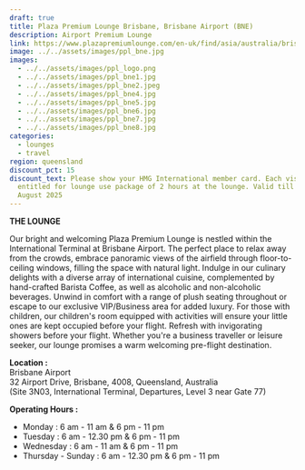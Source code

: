 ```yaml
---
draft: true
title: Plaza Premium Lounge Brisbane, Brisbane Airport (BNE)
description: Airport Premium Lounge
link: https://www.plazapremiumlounge.com/en-uk/find/asia/australia/brisbane/brisbane-airport/international-departures-near-gate-seventy-seven
image: ../../assets/images/ppl_bne.jpg
images:
  - ../../assets/images/ppl_logo.png
  - ../../assets/images/ppl_bne1.jpg
  - ../../assets/images/ppl_bne2.jpeg
  - ../../assets/images/ppl_bne4.jpg
  - ../../assets/images/ppl_bne5.jpg
  - ../../assets/images/ppl_bne6.jpg
  - ../../assets/images/ppl_bne7.jpg
  - ../../assets/images/ppl_bne8.jpg
categories:
  - lounges
  - travel
region: queensland
discount_pct: 15
discount_text: Please show your HMG International member card. Each visit is
  entitled for lounge use package of 2 hours at the lounge. Valid till 31st
  August 2025
---
```


**THE LOUNGE**

Our bright and welcoming Plaza Premium Lounge is nestled within the International Terminal at Brisbane Airport. The perfect place to relax away from the crowds, embrace panoramic views of the airfield through floor-to-ceiling windows, filling the space with natural light. Indulge in our culinary delights with a diverse array of international cuisine, complemented by hand-crafted Barista Coffee, as well as alcoholic and non-alcoholic beverages. Unwind in comfort with a range of plush seating throughout or escape to our exclusive VIP/Business area for added luxury. For those with children, our children's room equipped with activities will ensure your little ones are kept occupied before your flight. Refresh with invigorating showers before your flight. Whether you're a business traveller or leisure seeker, our lounge promises a warm welcoming pre-flight destination.

**Location :**\
Brisbane Airport\
32 Airport Drive, Brisbane, 4008, Queensland, Australia\
(Site 3N03, International Terminal, Departures, Level 3 near Gate 77)

**Operating Hours :**

- Monday : 6 am - 11 am & 6 pm - 11 pm
- Tuesday : 6 am - 12.30 pm & 6 pm - 11 pm
- Wednesday : 6 am - 11 am & 6 pm - 11 pm
- Thursday - Sunday : 6 am - 12.30 pm & 6 pm - 11 pm
